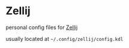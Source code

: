 # Zellij

personal config files for [Zellij](https://zellij.dev/)

usually located at `~/.config/zellij/config.kdl`